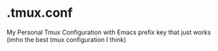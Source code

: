 # .tmux.conf
My Personal  Tmux Configuration with Emacs prefix key  that just works (imho the best tmux configuration I think)
